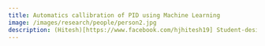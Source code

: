 ```yaml
---
title: Automatics callibration of PID using Machine Learning
image: /images/research/people/person2.jpg
description: (Hitesh)[https://www.facebook.com/hjhitesh19] Student-designed-and-built autonomous robotic submarines must complete a difficult series of visual- and acoustic-based tasks in this popular international competition. These tasks simulate the work required of robotic subs in many facets of underwater activity.
---
```

